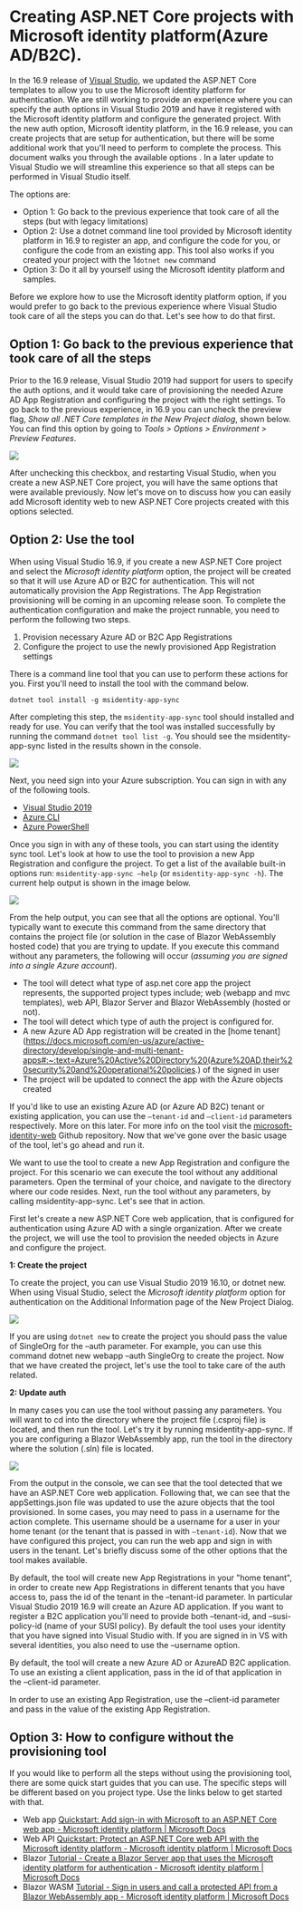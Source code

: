 # Creating ASP.NET Core projects with Microsoft identity platform(Azure AD/B2C).

In the 16.9 release of [Visual Studio](https://visualstudio.microsoft.com/downloads/), we updated the ASP.NET Core templates to allow you to use the Microsoft identity platform for authentication. We are still working to provide an experience where you can specify the auth options in Visual Studio 2019 and have it registered with the Microsoft identity platform and configure the generated project. With the new auth option, Microsoft identity platform, in the 16.9 release, you can create projects that are setup for authentication, but there will be some additional work that you'll need to perform to complete the process. This document walks you through the available options . In a later update to Visual Studio we will streamline this experience so that all steps can be performed in Visual Studio itself.

The options are:

- Option 1: Go back to the previous experience that took care of all the steps (but with legacy limitations)
- Option 2: Use a dotnet command line tool provided by Microsoft identity platform in 16.9 to register an app, and configure the code for you, or configure the code from an existing app. This tool also works if you created your project with the 1`dotnet new` command
- Option 3: Do it all by yourself using the Microsoft identity platform and samples.

Before we explore how to use the Microsoft identity platform option, if you would prefer to go back to the previous experience where Visual Studio took care of all the steps you can do that. Let's see how to do that first.

## Option 1: Go back to the previous experience that took care of all the steps

Prior to the 16.9 release, Visual Studio 2019 had support for users to specify the auth options, and it would take care of provisioning the needed Azure AD App Registration and configuring the project with the right settings. To go back to the previous experience, in 16.9 you can uncheck the preview flag, _Show all .NET Core templates in the New Project dialog_, shown below. You can find this option by going to _Tools > Options > Environment > Preview Features_.

![](images/vs-options.png)

After unchecking this checkbox, and restarting Visual Studio, when you create a new ASP.NET Core project, you will have the same options that were available previously. Now let's move on to discuss how you can easily add Microsoft identity web to new ASP.NET Core projects created with this options selected.

## Option 2: Use the tool

When using Visual Studio 16.9, if you create a new ASP.NET Core project and select the _Microsoft identity platform_ option, the project will be created so that it will use Azure AD or B2C for authentication. This will not automatically provision the App Registrations. The App Registration provisioning will be coming in an upcoming release soon. To complete the authentication configuration and make the project runnable, you need to perform the following two steps.

1. Provision necessary Azure AD or B2C App Registrations
2. Configure the project to use the newly provisioned App Registration settings

There is a command line tool that you can use to perform these actions for you. First you'll need to install the tool with the command below.

```
dotnet tool install -g msidentity-app-sync
```

After completing this step, the `msidentity-app-sync` tool should installed and ready for use. You can verify that the tool was installed successfully by running the command `dotnet tool list -g`. You should see the msidentity-app-sync listed in the results shown in the console.

![](images/cli-list-tools.png)

Next, you need sign into your Azure subscription. You can sign in with any of the following tools.

- [Visual Studio 2019](https://docs.microsoft.com/en-us/visualstudio/ide/signing-in-to-visual-studio?view=vs-2019#how-to-sign-in-to-visual-studio)
- [Azure CLI](https://docs.microsoft.com/en-us/cli/azure/authenticate-azure-cli)
- [Azure PowerShell](https://docs.microsoft.com/en-us/powershell/azure/authenticate-azureps?view=azps-5.5.0)

Once you sign in with any of these tools, you can start using the identity sync tool. Let's look at how to use the tool to provision a new App Registration and configure the project. To get a list of the available built-in options run: `msidentity-app-sync –help` (or `msidentity-app-sync -h`). The current help output is shown in the image below.

![](images/tool-help.png)

From the help output, you can see that all the options are optional. You'll typically want to execute this command from the same directory that contains the project file (or solution in the case of Blazor WebAssembly hosted code) that you are trying to update. If you execute this command without any parameters, the following will occur (_assuming you are signed into a single Azure account_).

- The tool will detect what type of asp.net core app the project represents, the supported project types include; web (webapp and mvc templates), web API, Blazor Server and Blazor WebAssembly (hosted or not).
- The tool will detect which type of auth the project is configured for.
- A new Azure AD App registration will be created in the [home tenant](https://docs.microsoft.com/en-us/azure/active-directory/develop/single-and-multi-tenant-apps#:~:text=Azure%20Active%20Directory%20(Azure%20AD,their%20security%20and%20operational%20policies.) of the signed in user
- The project will be updated to connect the app with the Azure objects created

If you'd like to use an existing Azure AD (or Azure AD B2C) tenant or existing application, you can use the `–tenant-id` and `–client-id` parameters respectively. More on this later. For more info on the tool visit the [microsoft-identity-web](https://github.com/AzureAD/microsoft-identity-web/tree/jennyf/proviTool/tools/app-provisioning-tool) Github repository. Now that we've gone over the basic usage of the tool, let's go ahead and run it.

We want to use the tool to create a new App Registration and configure the project. For this scenario we can execute the tool without any additional parameters. Open the terminal of your choice, and navigate to the directory where our code resides. Next, run the tool without any parameters, by calling msidentity-app-sync. Let's see that in action.

First let's create a new ASP.NET Core web application, that is configured for authentication using Azure AD with a single organization. After we create the project, we will use the tool to provision the needed objects in Azure and configure the project.

**1: Create the project**

To create the project, you can use Visual Studio 2019 16.10, or dotnet new. When using Visual Studio, select the _Microsoft identity platform_ option for authentication on the Additional Information page of the New Project Dialog.

![](images/vs2019-npd.png)

If you are using `dotnet new` to create the project you should pass the value of SingleOrg for the –auth parameter. For example, you can use this command dotnet new webapp –auth SingleOrg to create the project. Now that we have created the project, let's use the tool to take care of the auth related.

**2: Update auth**

In many cases you can use the tool without passing any parameters. You will want to cd into the directory where the project file (.csproj file) is located, and then run the tool. Let's try it by running msidentity-app-sync. If you are configuring a Blazor WebAssembly app, run the tool in the directory where the solution (.sln) file is located.

![](images/tool-run-no-params.png)

From the output in the console, we can see that the tool detected that we have an ASP.NET Core web application. Following that, we can see that the appSettings.json file was updated to use the azure objects that the tool provisioned. In some cases, you may need to pass in a username for the action complete. This username should be a username for a user in your home tenant (or the tenant that is passed in with `–tenant-id`). Now that we have configured this project, you can run the web app and sign in with users in the tenant. Let's briefly discuss some of the other options that the tool makes available.

By default, the tool will create new App Registrations in your &quot;home tenant&quot;, in order to create new App Registrations in different tenants that you have access to, pass the id of the tenant in the –tenant-id parameter. In particular Visual Studio 2019 16.9 will create an Azure AD application. If you want to register a B2C application you'll need to provide both –tenant-id, and –susi-policy-id (name of your SUSI policy). By default the tool uses your identity that you have signed into Visual Studio with. If you are signed in in VS with several identities, you also need to use the –username option.

By default, the tool will create a new Azure AD or AzureAD B2C application. To use an existing a client application, pass in the id of that application in the –client-id parameter.

In order to use an existing App Registration, use the –client-id parameter and pass in the value of the existing App Registration.

## Option 3: How to configure without the provisioning tool

If you would like to perform all the steps without using the provisioning tool, there are some quick start guides that you can use. The specific steps will be different based on you project type. Use the links below to get started with that.

- Web app [Quickstart: Add sign-in with Microsoft to an ASP.NET Core web app - Microsoft identity platform | Microsoft Docs](https://docs.microsoft.com/en-us/azure/active-directory/develop/quickstart-v2-aspnet-core-webapp)
- Web API [Quickstart: Protect an ASP.NET Core web API with the Microsoft identity platform - Microsoft identity platform | Microsoft Docs](https://docs.microsoft.com/en-us/azure/active-directory/develop/quickstart-v2-aspnet-core-web-api)
- Blazor [Tutorial - Create a Blazor Server app that uses the Microsoft identity platform for authentication - Microsoft identity platform | Microsoft Docs](https://docs.microsoft.com/en-us/azure/active-directory/develop/tutorial-blazor-server)
- Blazor WASM [Tutorial - Sign in users and call a protected API from a Blazor WebAssembly app - Microsoft identity platform | Microsoft Docs](https://docs.microsoft.com/en-us/azure/active-directory/develop/tutorial-blazor-webassembly)
